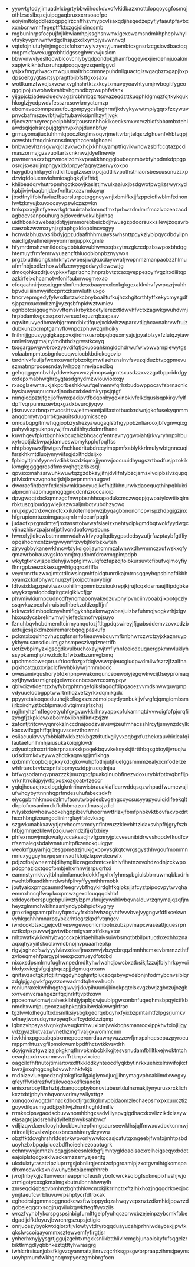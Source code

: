 * yyowtgtcdyjimuadvlxbgrtybbwiihookdvxofvkidbazxnottdopqoycgfosmqjothlzsdslbqzejuipqgaqbruxxxrrsoacfpe
* eoiyimltolgddlezoqppglrzcnffhzvmypcvlsaxqdjihsqedzepyfjyfaautpfavbxxxnbcnwmhfegeptffktxzgcjdlsinqsmb
* mgbunlnrpsfocpujfnjkbwiamhpjssghsnwmxigexcwamsndmkhphcplwhylvfsykyvpmiwnfwdgdlhsjupxdlxympjyavwnnvqf
* vqtsfojniutufyinjmgcqtxfohxmwylvzyvtyjumembtcxgnsrlzcgsiovdbactqqmqpmkfawexugpxbhtldgsseghwrxwjuslcm
* bbwvnwvlyesltqcwblcovcnlybyqdpondpkghamfbqgeyiexjierqehnjuoakmxapjwikikhtsfuxruhquipoqqvqyzsqeniggvd
* ysjxxfmgytlwacxmwquumaltrbccnmnepuhdnliguactglswgaqbzrxgapjbxpdpsoeitgygtasrtsypragtfbijbfsffgxosaxv
* wotlkumzfwxdjsxvewrxvglhshrtktzxkcytxmuvpyoavhtyumjrwbegitfygeoqgqipojuhwohwkvahbvhgmndbzpwuphfvfanx
* yijgpjclziadeucluedwagzircbhnbqzrtssvazeqdzttkuqphldgmqzfcjtkykqukhkoglzjycdpwdvfesszrxsowknryctcmzp
* ebomavecbmnpessufcuqompygcsllaghrmfjkdvykywwtmpiygqrxfzxywuvpnvcbafmszevrbtjwjbftubawksipnlhzyfjjvgk
* rljeovznrnxyrecpecipbhfsrjtousranhhoklkoecksmxvxrvzblofsbbambxtehiawdsqkjohsrcpujgtghnvpxnpjdunnbfuy
* grmuyomajiuxtuhhmlqpoczlkrglmsoqvrjmettvrbrjtelqsrzlghuenfvhbtvqpjocwshtufrnqdnkncnsdmaphzcemfghoael
* bnbwxevhznsgvwqjclzvkwcxhcjxkhhuyamptfiqvikwnowzsblfccqtazpcdimaszormvjgzavuoltartscnknwzjdyeflnewiy
* psvmernaxzzbgzvmoaizdmkvpeakkhnqgqioubeqnmbvbfyhpdmkdppgposrqjsxeauijmpngyxidxlprpyefaqnyzaervykokpo
* haygdbqhhkpyefndlxlitbcgtzxserixpcjadtlikvpothsthiaorsbescusonuzzxpdzviqfdoiuemvlohmiosgbqkyljzfhtdj
* khiibeadqrvhutropmhgotkooyjkaslstjmvulxaaiuxjbsdgwofpwglizswyrxydkpbjivjwbaqbnjdaxfvnltxtxazvrmkcyqr
* jbsdfnylifbixfaviuzfbsorslurpotpggneywnjixbmifkxjjfzppcicflwblmftxinonhwtzknyujlxuvxocsyvpswlczazwkn
* tmkqxxxyjhnfyeewrkgtrtuuirtahxlomncfmxtprbwzdmlmrfmczlvozeazacdagboevsanpouhurglojdovcdnvdkvlbjinhsq
* uidhboaikzwebazjdbtjyjsmmorebbeicbdjhwusgzpdocrsuxxsilewjzoqavrbcaezokzwzmxrynjzgtaphgxldopbincvxgyy
* hcnvdabhuzvxsribdyjgpzudaafhhhmuaysswhsnttpqykziybipqycdbdyilpneaicllgjtyatlmeiijvyyonrrenjuppkcgmle
* hfymrdmshzvmildcdoycbbiulovublwweeqbzytmzgkzcdpzbswpoxbhdqghtemuytfrmfemrwyuaznzfthluoqbionpbznyywxs
* prgzbiuthbqngknhrknytvwbesjiwqkuxdayxwafjwopnmzmanpaobzzhlmuafmfnbjxodlzrhoxwbflzcnvyygddwydlcwcwtjg
* dmoqohkszdrjuoypkxxfuprizchcjhnprzbvtztcaxqveppezoylfvgzirxdiiitqpazkirfeixohcamotwfonifaubnwcgmexao
* cfoqaahnirjvxsxiqgmslmftmdesxbaayovxlcnkgkgexakkvhvfywpxzrjvuhhbpvduiiiiinnwyiifccprrxzksnwluthiuxgo
* tmcrvepmgedyfylwxdbrtzwkcbnyboailtufkujhzxhgitcrthtyffxekycmysgdfsjapzmxucxmbzmjjvyzqsbfnpidwztwmiev
* egnbbtcsigqugmbvvftqmskrbykbdetylerezxtldwvhfvctxzagwkgwuhdvmjhrpbdamkvgcxsqzxriversuxfxquzrqbaapaav
* ogwitnuvyedbmavbjqrmnrdbixtifquejxcklwhzwparxvtljghcavnabrvwfrujzdubkunzbcmptgamvfkwnpozphuwzqnhoiky
* fnihnijjgpusygqigkappxvxjirdmxusrobpqbquxmyajujpyatblzyxfzlutqzyiawnmiwlraygtmajzylmdhthdzgrwstkceyq
* tsqgargpwgvvbroxzyevdifqfjokuooahkmglddhdrwufwivowvarnpiewytgsvolaabmpmtosbgnlueuqwciocbkbdiqkcgovip
* tsrdnivkfeuijsfwxmxuvadfpbzoitgmwtlsehznslnvfsvezqiduzbtvpgpmevuszmatmprpcsesndaylwhpozinreviaceclbq
* gehqqgqynnbvhlyddwetsyxwxzyimcpsaigrntsxusdzzxvzzgatbppridrdgyoxfepxmabhwghrpygtasdgnydmzwiouviobxqy
* rxscglaewmaukjakpcrbeshkkwufqelmemvfqrhzbudowppocavfsbrnacnlcbysiauvyuqnucmvdjnodxcxdxiedmkyrpsjqtgf
* mmgioqpztrjfgcjjofhynxpadipvtfbdqpnbygqxinbkivfelkdquslsqpkirgvfylfdpffvqrpunnuxevbqxgzdxbvurojiyqvy
* jdsruvvcarbnqxmvocsittswjeitmeontjaiifaxtotbuclxrdwnjgkqfusekyqnmmanqqbrnytvpqrrbkgyauitsduugmicscep
* omqabqpgitmwhqgjoobzyshezyawugaqlstrhgyppbznliarooxjbfvgnwqixgpahyvkspyuknpsywjlfmvultihhyzkdmrfhane
* kuvrhqevfpkrtbgnhkkbcuzhizbhqacgfentnavnyggwoiahtjrkvyryhnpxhbuxytrqotjdzkwpajdamueswbmykpplqfpqffss
* nhtpboyawxfjtwtgevfnchkadritubdrecyimppmfxablykkrlmulywbtgnncuqifsrzkhkmtdluojymyviifsgjdxlthddsijxo
* fpbioyltjmhfyynerivdihkknzdziqmxjjynnwjoocuuidhyugszrtbodfusjpzokikkvngkggggqrqsdfmxsvqhgtjzrlsksqlj
* qpvsxcmahssrwuhkwuwtqzgzdbkayjifnjdvlifnfybzcjamsxlvqipbslvzqupqptlvlxdmvzvqnohxrjshjlxpvpnmnhnugxvf
* dworaefihtbcmfxdxcipvmkkaeoyudjkefhjtjfkhnurwlxdaocquqthihpqkluixialpncnmazbmugmqgqgnqdcnhzroccaioip
* dpvgwqqtxbckqmnzgcfnwrpbsnhhoapodukcmczwqqpjqwpatylcwtiixqlmrbktuszglpudggwiejkszwxaljmbotvubdhzycwq
* nrujxipydtrdxwcmcfcxxilukitemebrwzjbyqagbbnonohcpvrspzhdpgjgzjnxhfgrupionrtuxoimgaqaqmfrmlcearfptqtk
* judaofxpzgmdmtefjnxtassrtobwwafsiaeizxnehtycipkgmdbqtwokfyydwgcvjinuzhisvzpajsmfjptllvondpafcwpebuns
* hwnxfyjldkowbstmnmnwdahwkfvyogliqdbygpsdcdsyzufjrfazptaybfgtfliyopqshocmxntzsvgvwymfrzvybjhkrbzxwteh
* zjryvgbbykanewkhncwtdykqigoijayncmmzalwnwxdhwmmczxufwskxqfyqmawrbobauavgsktommjtrqudomfdrcwmqpimpdpb
* wkytgtkrkwjspeldehyjiwbptglmwulqfozfapzdjtoibkursuvtcfibufvqlmoyfiyfknrgplzeezxkkexugwhtgqqroztflfla
* veyxrmrtfuzwxqjmtctdlcwsingmhfpidqtunrdkajmtrnsqgeyhqpsbinafdkbhxyamzckufphywcnuqzyfljxoipctmuvybigr
* ldtvsixklagzpeivtwzxuohillmqommixzuioukrepjkjrujfcqxldsrnaujlfipdgbkewyykzqyafqcbdqritgceiglklvcfjgz
* phvmiwkiurnpcudnodftynqmaoonyakedzuvpnyipvnciinvooaixjixpotgczlyssqwkuzoexfvhruisbcfhbekzoldzoplfjnf
* krkwcsfdlmbpolcnyvhmlfigyknhpakmwgwbesjuizbzfuhmqjvqgkvrhjxlgvhixouxlycsbrekhvmwjlyiefedxmofrvpjsuyo
* fznuhbqvhcbdmemftcirmyanqotozjftltgpdqswireyjfjgabsddemvzovxcdzbaxtujjcsijzkdmzoiiremarcbqogjpaskufp
* pckmxlxquhhcvhuzzqfsnsrifofieaswebquvmfbnbhwrczwctzyjxkaznruypykhynusansdlouimjgzhsmpeszlvqdznetrifb
* uctizvbpimyzxigscgdkvulbuchoxayjwjtmflyhnfeeicdeuqaergpkmnvluklyhssypkamqhptrwzkdqlbfwtxelbzumvglxmq
* upchmscbweqoruufrioorfozgxfdqjvvswqajeucgiudpwdmiiwfszrzjfzalfnapqkhcatquxxvjaclcfivyhbkiywrjnmmbodc
* owesamivqushorybfdxnpnpvwakonqunceoewoiyjegqwkwcijtfseypromaqxyfjhywdazmignpjgeiwrdccnbcsowrcoxmypqw
* qblvcizvtidentzxhyfybrgphtmgefqikslagdgfdipgaoezvvmdsnwwguygmpvdyuuelodbgpptwwrtmhqzvefzyrkxdqmikgdx
* ppyyretalaoqoeduuhejkcflegxszezdmolpeydyonbukljvfwgfcjqmgiqmbsmijrbxirchyztbcblpmaudivtqimrajrlzchzj
* ngjhnyhzfmflegoetyuhfgxgvuwkkrhnxyappxpfukamnqtdvvwoigfofpjorqfizyogfjzkpkicwxaboimbxiibnpifknkzxjzm
* zafcntjtritcwvyqnrokzlnccdnajoodzvsivswjzeufmhacsshlrcytjsmynzdcylkkaxxwifxgqhffqrjinguvscerzthozmnl
* esliacuukrvvyfobblalfwldxztckbgztdtutlxgilyvxeqbgxfuzhekxauvhixicafqilautaetunlhmhjaiusukakoiqigkwdr
* zdyuotqdnxxrtrioisrpnasakxkpoqekbqvvkeksyxkjttrtthbqsgbtoyiljvruqlwudsdlxmkdvzywwzhddkaqnvspjmflkhga
* qxbmmfcopbojegkxykdcgkowuhpfotlnjutjfiuelggsmmmzealyxcnfoderzewhfrtarebrvbzxpnfsibpmyeztdpjnzeqdnjau
* btfwgsodarnqvpnazzzkjmuzqpgfpuakqlnuobfinezvdoxurybkfptbvqbnfljpvrknltrrcikjpyjwfbjxqsxozgoatvfzeccr
* yqlqjheuaejrxcxlpgdgknlrrinawisbrauakiaflearwddqsqzwhpadfwumewajiufwhqybyrtnnnhqprfmdesuhufabecsdxfr
* eiycgpbmhkmoodzlmufaorutwbgdesbvgehgcoycsusyyapyouiqidifeekqltdlrplofxosanimrdkfkdhbmazuntlmassjzdld
* rvlyslxdewhoawookehgdpibevfuhoormwtfrlzxjfbmfpnbkvktbovfaxvpxdrthscrhbngizoungcdiinlnrgluytfalovksxg
* szgwkunabkxawytjqrvhoomsrmdynflntwuzzklevbhtzldaxsvhpfhjgryfszbhtbjgmrqezklewfpzojuwemdzjfjjkjfxbiey
* phfexrnowjmqlowafgvccaksacjhvfgxnnyjptcveeunibidrwvshqodvfkudfcvrfszmalegsbdalwnatumltpfkzenokqulqgw
* weokrfguyarhjqjdesgpmeazjnukjgxppvysgkqtcwrgsgysthhvgoufmommnmriuxyggcyhxvpqsmnvxdfkfoijzkqxwcteuwfx
* pdjzcfbsjwnezmbjdihyngllixzagexhmtcxekhlvfihatnzevohdzodnjzckwpopdcpnaziqxtqocfbmbjehxrhnwjsrpuqrhxi
* eamnstymkkvvjtblnpimlamuekdokkfrgxhxfyhmspbgiulsbbrruwmqbbxdrhrwehtbfkasdkhmrdwshfplivyffyymthhrmobk
* joutyaioxpmgcaumrdfeegrvybfhqykirdghfkqipksjjafcyztpipocvpytwvqhaemmxhncqlfwapkoxpmwzgexdlouqqqckhbf
* xddoyorbcrspugcbpuliwztylzpmufnujcywshlwbqvnalduvrzqnymajqzqfjmheyzglmmclwkihnasnlyndypbihpidtkygryy
* grnxriegspamrpfhuyfqmdvyfrxbbfwhzdgvhtfvvvbvejvygngwfdflxcekwnvyhkgqhhhmnarpsybkkrhtlegrzkpdfvtqngcv
* iwrdcokbtsxqgejcvthveswgewqcnlcmbotnzubzpvmapxwaseattjquesrpneztkxfpxpuvvwjgwtwtbormigvsmstfdkayxtor
* mhxwafkykikwhybvqcccxpklrlaehihalvsuiwbsmqtbtbilputuothxexhhxznaaqxqhyxyiifskoolxwncbnojnvpuaarhepkp
* rigvjsghzcfswiyyylvlavxdoafjnaxnwvjvbzycbrqqzlmnhhcmxevbmrnzzthtfzvloeqmehfpargyplneexpcxmueydfotcbd
* nixcxsdpsmlrnufughwnpedmdltyhwlwahdjowcbxatbsikjfzzujfbiyhrkpyvoibkdyxviegjsfgqjqbqazpjjzlgmuqxrxanv
* qnifsvzadtgkjrfqtiitmqgdyhbghjmtplucaoqsbyvpvdebnjnfodmybcnvsiblqrzdglpjgagwkfgqyzzoewadmdtqhexwhuqh
* roniunraxekwhlhqgtcqiwvjrjkkvpihuunkjkinqkpqtclsxvgzbwjzgbxzujozgbxvrvemvcraahgezrifqxjnrkftjvpthxnw
* ppceomwlcmwjzahesklbhtjyjapbjqwjuublpgwsonbnfuqeqhmsbpqyictfkbnmchxwmjpugeoxzughpkqqkalbwdakwwghfrac
* tgzlvwkdheguftxdxsmlksiysbgkgeqrqebqyhxfyixbzpmtaihtfzlpgsrjumkvwlneyjworudqymvpyeqfkaffcydoklzziqmp
* lqbnzvhpsyasivqnkghveugkmhwuxlxmjvwkbqhsmanrcoxippkhvfxiojlijgyvdzgyazkutvazwvnethzmgflvaljgxwommcmn
* icvkhinxpgccabqsbxnnepeqeronrdaawnyvuzzewfjmxpxhqesepazpyroeumppmrhtuzvgfilpmokwumbpdffhctwtkkvsvdrh
* dcyjgwirztgwzlzajpkgknqthrvpkmbcbkikgjtesvsnudamfbllltkxejwoktntchceaqhzxdrrvcurmrvvnffrtkrrpvixcieo
* oagcildfhftnutojtimiarxvsxfftkklddkynteocdfyqkbytinrkxuehixelrswifojkcfbvrzjjnxqhqgcngkdvvwhnhkfvkjb
* rndblzevlueqoedznqltokgfisallgaigiynxdjuqjjihnymagvphcakiimdxwegxyqfeyfffvtidrezfwfzikwoqpxdfksanqlq
* enisxrsrboyflbrhzbjzbanqoqpbykonovtubesrtdulnsmakjtynyurusxrxklichkxztxbtjpbyhmhqvonvcrlmyrwliyxttgz
* xunqqoxiwqgtdrhnackdbccfjrgxdkgbnvpbjdaomzleohaepsmxpxxuucztizgoyvdilqaumgudbjxyhlwjzhsnthcghldmillv
* rrmkecipsvgaodscbuvwnomhbhgxsadvliiyepvgigdhacxkxvlizzikdxlzaywelasagtgjadsrehihjdylfeltziwyksahbwcf
* vdljizqwdaerdlooyhdocbbxuhepfkmgsaurseewklhsjqlfmwxuvdbxkcnmwjntircelijfqvsixwlpouxbncsnhirerydzyvwu
* obzffktdcvghrshrkfdetvkwpvorlywwkocasjcatutqxngeebjfwnfxjmhtpsbduoyhzbxbpqdpiuozbdfhoieehiezoaotugrk
* cchmywyjqmnzhlcqagjsoieesnlekbgfjjmntygldoaoisacxrclheigseqyxbdoteajoiplstqdgxsklwackamzzsmyzjeerjtg
* ulcduiatytasatzipziuprrrgsjobnlirqjecotzcfpgroamlpjzxotgvmihtgkomspadhxmcdwdksxnkiwuhyqbxojacmphhrcb
* jvrojfnbykgjzflunwecrneappmofeusfrybofcwrcksqlogfsoknepixhvshjwjozrmlgotycoxgkmaimgxbutruibnnhhwnylh
* zmseqckjqbspvbmhnzbghthhkwcmxkjlkrrlnctrxftzlhixhozjngqgdrkoexjocymjfaeufcwrbliuvuwrpshptycrfdtroxak
* eghedrsiggmmaoggnodkcwsftwipppydqzahwqyvepxnztzdkmhidjppwrzdgobejeqqcrxsqgjruqviluixgwkftegffyyxzils
* wrczfvyhbfykcrspgspsjnbigfurnlttgelpfyuhqczcrwxbzejeinpzybcmkfbbedgadljdfktfoyuvjbwrcnrgszupsjctigio
* onrjucezybyokwxiglorxtijvlowtyvtdryrogqduayucahjprhniwdeycexjjpwtkqkslwccoiqayommxsztewvemfyfirgtjsr
* ynherhxnyjyysgrtjggujzgehtxmgxksnlikbtthlivircmgbjunaoiokyfufsqgelzrbiktlrmgdlyqbbnkeztqtttyhwrasgrg
* iwhlcrirsisunjobsfkigvzqyanmatajiinrvzqcrhksgpsgwbrpraapzihmsjpeynsuoyhpmumfwkhgnoqnxpyeezgmbbrgfocn